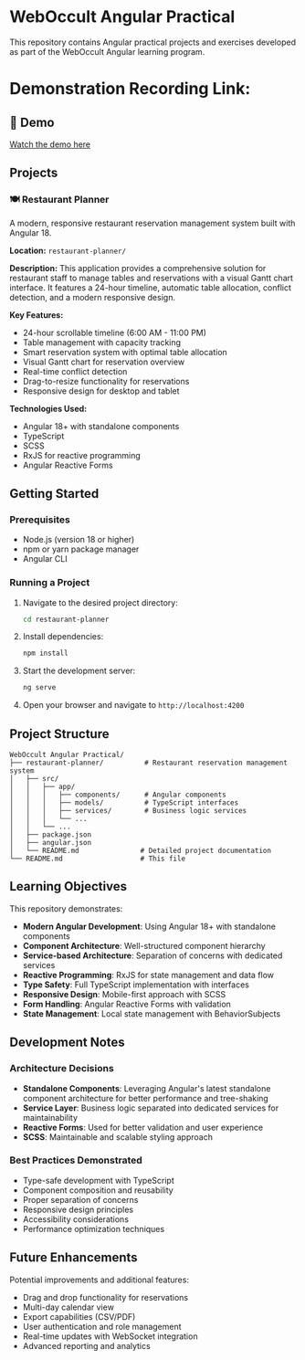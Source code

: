 # WebOccult Angular Practical

This repository contains Angular practical projects and exercises developed as part of the WebOccult Angular learning program.

# Demonstration Recording Link:
## 🎥 Demo
[Watch the demo here](https://www.loom.com/share/175e41e7f15f44ca8a258c3f71e82310?sid=68b2f834-8c6c-41bd-bbe3-42b34a88d96e)

## Projects

### 🍽️ Restaurant Planner
A modern, responsive restaurant reservation management system built with Angular 18.

**Location:** `restaurant-planner/`

**Description:** This application provides a comprehensive solution for restaurant staff to manage tables and reservations with a visual Gantt chart interface. It features a 24-hour timeline, automatic table allocation, conflict detection, and a modern responsive design.

**Key Features:**
- 24-hour scrollable timeline (6:00 AM - 11:00 PM)
- Table management with capacity tracking
- Smart reservation system with optimal table allocation
- Visual Gantt chart for reservation overview
- Real-time conflict detection
- Drag-to-resize functionality for reservations
- Responsive design for desktop and tablet

**Technologies Used:**
- Angular 18+ with standalone components
- TypeScript
- SCSS
- RxJS for reactive programming
- Angular Reactive Forms

## Getting Started

### Prerequisites
- Node.js (version 18 or higher)
- npm or yarn package manager
- Angular CLI

### Running a Project

1. Navigate to the desired project directory:
   ```bash
   cd restaurant-planner
   ```

2. Install dependencies:
   ```bash
   npm install
   ```

3. Start the development server:
   ```bash
   ng serve
   ```

4. Open your browser and navigate to `http://localhost:4200`

## Project Structure

```
WebOccult Angular Practical/
├── restaurant-planner/          # Restaurant reservation management system
│   ├── src/
│   │   ├── app/
│   │   │   ├── components/      # Angular components
│   │   │   ├── models/          # TypeScript interfaces
│   │   │   ├── services/        # Business logic services
│   │   │   └── ...
│   │   └── ...
│   ├── package.json
│   ├── angular.json
│   └── README.md               # Detailed project documentation
└── README.md                   # This file
```

## Learning Objectives

This repository demonstrates:

- **Modern Angular Development**: Using Angular 18+ with standalone components
- **Component Architecture**: Well-structured component hierarchy
- **Service-based Architecture**: Separation of concerns with dedicated services
- **Reactive Programming**: RxJS for state management and data flow
- **Type Safety**: Full TypeScript implementation with interfaces
- **Responsive Design**: Mobile-first approach with SCSS
- **Form Handling**: Angular Reactive Forms with validation
- **State Management**: Local state management with BehaviorSubjects

## Development Notes

### Architecture Decisions
- **Standalone Components**: Leveraging Angular's latest standalone component architecture for better performance and tree-shaking
- **Service Layer**: Business logic separated into dedicated services for maintainability
- **Reactive Forms**: Used for better validation and user experience
- **SCSS**: Maintainable and scalable styling approach

### Best Practices Demonstrated
- Type-safe development with TypeScript
- Component composition and reusability
- Proper separation of concerns
- Responsive design principles
- Accessibility considerations
- Performance optimization techniques

## Future Enhancements

Potential improvements and additional features:
- Drag and drop functionality for reservations
- Multi-day calendar view
- Export capabilities (CSV/PDF)
- User authentication and role management
- Real-time updates with WebSocket integration
- Advanced reporting and analytics
